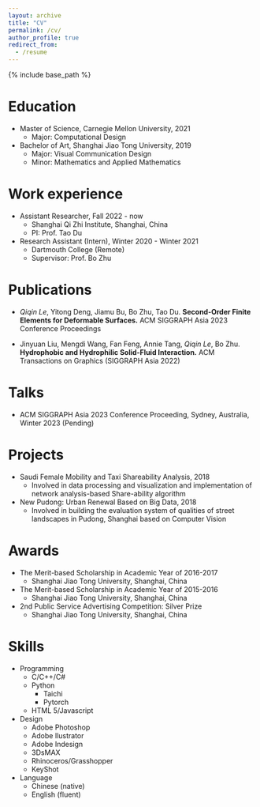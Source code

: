 ```yaml
---
layout: archive
title: "CV"
permalink: /cv/
author_profile: true
redirect_from:
  - /resume
---
```


{% include base_path %}

Education
======

* Master of Science, Carnegie Mellon University, 2021
  * Major: Computational Design
* Bachelor of Art, Shanghai Jiao Tong University, 2019
  * Major: Visual Communication Design
  * Minor: Mathematics and Applied Mathematics

Work experience
======

* Assistant Researcher, Fall 2022 - now
  * Shanghai Qi Zhi Institute, Shanghai, China
  * PI: Prof. Tao Du
* Research Assistant (Intern), Winter 2020 - Winter 2021
  * Dartmouth College (Remote)
  * Supervisor: Prof. Bo Zhu
  
Publications
======

* *Qiqin Le*, Yitong Deng, Jiamu Bu, Bo Zhu, Tao Du.
**Second-Order Finite Elements for Deformable Surfaces.**
ACM SIGGRAPH Asia 2023 Conference Proceedings

* Jinyuan Liu, Mengdi Wang, Fan Feng, Annie Tang, *Qiqin Le*, Bo Zhu. **Hydrophobic and Hydrophilic Solid-Fluid Interaction.** ACM Transactions on Graphics (SIGGRAPH Asia 2022)

Talks
======

* ACM SIGGRAPH Asia 2023 Conference Proceeding, Sydney, Australia, Winter 2023 (Pending)

Projects
======

* Saudi Female Mobility and Taxi Shareability Analysis, 2018
  * Involved in data processing and visualization and implementation of network analysis-based Share-ability algorithm
* New Pudong: Urban Renewal Based on Big Data, 2018
  * Involved in building the evaluation system of qualities of street landscapes in Pudong, Shanghai based on Computer Vision

Awards
======

* The Merit-based Scholarship in Academic Year of 2016-2017
  * Shanghai Jiao Tong University, Shanghai, China
* The Merit-based Scholarship in Academic Year of 2015-2016
  * Shanghai Jiao Tong University, Shanghai, China
* 2nd Public Service Advertising Competition: Silver Prize
  * Shanghai Jiao Tong University, Shanghai, China

Skills
======

* Programming
  * C/C++/C#
  * Python
    * Taichi
    * Pytorch
  * HTML 5/Javascript
* Design
  * Adobe Photoshop
  * Adobe Ilustrator
  * Adobe Indesign
  * 3DsMAX
  * Rhinoceros/Grasshopper
  * KeyShot
* Language
  * Chinese (native)
  * English (fluent)
